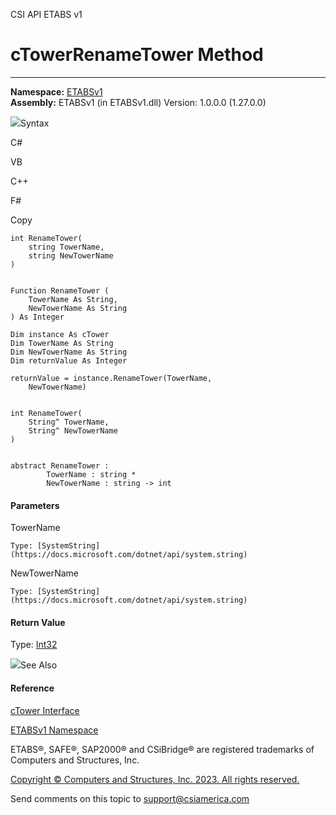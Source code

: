 ﻿

CSI API ETABS v1

# cTowerRenameTower Method  
  
---  
  
**Namespace:** [ETABSv1](2780f1b8-2033-5289-2298-1cdb2a7508d9.htm)  
**Assembly:** ETABSv1 (in ETABSv1.dll) Version: 1.0.0.0 (1.27.0.0)

![](../icons/SectionExpanded.png)Syntax

C#

VB

C++

F#

Copy

    
    
    int RenameTower(
    	string TowerName,
    	string NewTowerName
    )
    
    
    Function RenameTower ( 
    	TowerName As String,
    	NewTowerName As String
    ) As Integer
    
    Dim instance As cTower
    Dim TowerName As String
    Dim NewTowerName As String
    Dim returnValue As Integer
    
    returnValue = instance.RenameTower(TowerName, 
    	NewTowerName)
    
    
    int RenameTower(
    	String^ TowerName, 
    	String^ NewTowerName
    )
    
    
    abstract RenameTower : 
            TowerName : string * 
            NewTowerName : string -> int 
    

#### Parameters

TowerName

    Type: [SystemString](https://docs.microsoft.com/dotnet/api/system.string)  

NewTowerName

    Type: [SystemString](https://docs.microsoft.com/dotnet/api/system.string)  

#### Return Value

Type: [Int32](https://docs.microsoft.com/dotnet/api/system.int32)

![](../icons/SectionExpanded.png)See Also

#### Reference

[cTower Interface](1bb0c5f8-7995-5710-920d-d085c36229bc.htm)

[ETABSv1 Namespace](2780f1b8-2033-5289-2298-1cdb2a7508d9.htm)

ETABS®, SAFE®, SAP2000® and CSiBridge® are registered trademarks of Computers
and Structures, Inc.  

[Copyright © Computers and Structures, Inc. 2023. All rights
reserved.](http://www.csiamerica.com)

Send comments on this topic to
[support@csiamerica.com](mailto:support%40csiamerica.com?Subject=CSI%20API%20ETABS%20v1)

